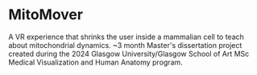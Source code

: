 # MitoMover
A VR experience that shrinks the user inside a mammalian cell to teach about mitochondrial dynamics.
~3 month Master's dissertation project created during the 2024 Glasgow University/Glasgow School of Art MSc Medical Visualization and Human Anatomy program.
